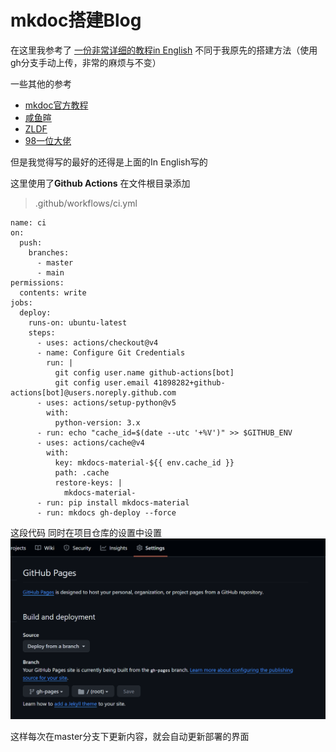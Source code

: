 # mkdoc搭建Blog
在这里我参考了 [一份非常详细的教程in English](https://squidfunk.github.io/mkdocs-material/creating-your-site/) 不同于我原先的搭建方法（使用gh分支手动上传，非常的麻烦与不变）

一些其他的参考
- [mkdoc官方教程](https://www.mkdocs.org/user-guide/)
- [咸鱼暄](https://xuan-insr.github.io/%E6%9D%82%E9%A1%B9/%E5%8D%9A%E5%AE%A2%E6%90%AD%E5%BB%BA%E8%AE%B0%E5%BD%95/#%E5%85%A5%E9%97%A8%E6%95%99%E7%A8%8B)
- [ZLDF](https://zhengliangduanfang.github.io/hmpg_mkdocs/%E6%9D%82%E9%A1%B9/building/)
- [98一位大佬](https://7kevin24.github.io/Tech-guide/Mkdocs%20and%20Material%20theme/)

但是我觉得写的最好的还得是上面的In English写的

这里使用了**Github Actions**
在文件根目录添加
> .github/workflows/ci.yml

```
name: ci 
on:
  push:
    branches:
      - master 
      - main
permissions:
  contents: write
jobs:
  deploy:
    runs-on: ubuntu-latest
    steps:
      - uses: actions/checkout@v4
      - name: Configure Git Credentials
        run: |
          git config user.name github-actions[bot]
          git config user.email 41898282+github-actions[bot]@users.noreply.github.com
      - uses: actions/setup-python@v5
        with:
          python-version: 3.x
      - run: echo "cache_id=$(date --utc '+%V')" >> $GITHUB_ENV 
      - uses: actions/cache@v4
        with:
          key: mkdocs-material-${{ env.cache_id }}
          path: .cache
          restore-keys: |
            mkdocs-material-
      - run: pip install mkdocs-material 
      - run: mkdocs gh-deploy --force
```

这段代码 同时在项目仓库的设置中设置
![](images/2024-04-03-22-37-41.png)

这样每次在master分支下更新内容，就会自动更新部署的界面